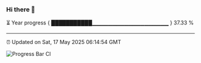 ### Hi there 👋

⏳ Year progress { ███████████▁▁▁▁▁▁▁▁▁▁▁▁▁▁▁▁▁▁▁ } 37.33 %

---

⏰ Updated on Sat, 17 May 2025 06:14:54 GMT

![Progress Bar CI](https://github.com/Shyam-Makwana/GitHub-Actions-Demo/workflows/Progress%20Bar%20CI/badge.svg)
